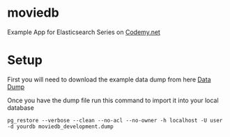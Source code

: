 # moviedb

Example App for Elasticsearch Series on [Codemy.net](https://www.codemy.net/posts/search/keyword/elasticsearch)

# Setup

First you will need to download the example data dump from here [Data Dump](https://www.dropbox.com/s/reim7b8fviwubn9/moviedb_development.dump?dl=0)

Once you have the dump file run this command to import it into your local database

```shell
pg_restore --verbose --clean --no-acl --no-owner -h localhost -U user -d yourdb moviedb_development.dump
```
